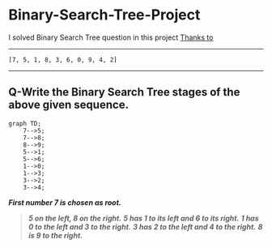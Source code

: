 # Binary-Search-Tree-Project
I solved Binary Search Tree question in this project [Thanks to](https://patika.dev)

---

`[7, 5, 1, 8, 3, 6, 0, 9, 4, 2]`

---

## Q-Write the Binary Search Tree stages of the above given sequence.

```mermaid
graph TD;
    7-->5;            
    7-->8;
    8-->9;
    5-->1;
    5-->6;
    1-->0;
    1-->3;
    3-->2;
    3-->4;
```


***First number 7 is chosen as root.***
 
> ***5 on the left, 8 on the right.***
> ***5 has 1 to its left and 6 to its right.***
> ***1 has 0 to the left and 3 to the right.***
> ***3 has 2 to the left and 4 to the right.***
> ***8 is 9 to the right.***

